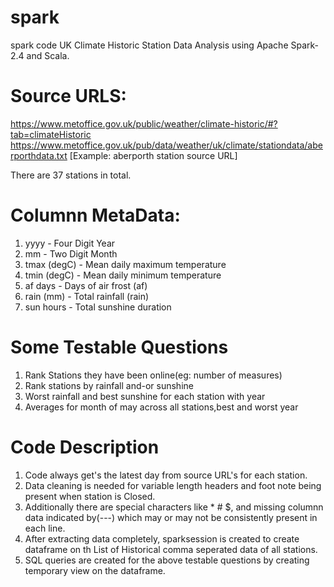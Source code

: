 # spark
spark code
UK Climate Historic Station Data Analysis using Apache Spark-2.4 and Scala.

Source URLS:  
============
https://www.metoffice.gov.uk/public/weather/climate-historic/#?tab=climateHistoric
https://www.metoffice.gov.uk/pub/data/weather/uk/climate/stationdata/aberporthdata.txt [Example: aberporth station source URL]

There are 37 stations in total.

Columnn MetaData:
================
 1. yyyy 		-	Four Digit Year
 2. mm 			-   Two Digit Month   
 3. tmax (degC) -  	Mean daily maximum temperature 
 4. tmin (degC) -  	Mean daily minimum temperature    
 5. af days 	-   Days of air frost (af)
 6. rain (mm) 	-   Total rainfall (rain)
 7. sun hours 	-   Total sunshine duration

Some Testable Questions
========================
 1. Rank Stations they have been online(eg: number of measures)  
 2. Rank stations by rainfall and-or sunshine
 3. Worst rainfall and best sunshine for each station with year
 4. Averages for month of may across all stations,best and worst year

Code Description
=================
 1. Code always get's the latest day from source URL's for each station.
 2. Data cleaning is needed for variable length headers and foot note being present when station is Closed.
 3. Additionally there are special characters like * # $, and missing columnn data indicated by(---) which may or may not be consistently  present in each line.
 4. After extracting data completely, sparksession is created to create dataframe on th List of Historical comma seperated data of all stations.
 5. SQL queries are created for the above testable questions by creating temporary view on the dataframe. 
